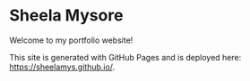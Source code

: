 # Sheela Mysore
 Welcome to my portfolio website!

  This site is generated with GitHub Pages and is deployed here: https://sheelamys.github.io/.